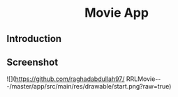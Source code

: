 ﻿<h1 align="center">Movie App</h1>
<p align="center">

## Introduction


## Screenshot
![](https://github.com/raghadabdullah97/
RRLMovie---/master/app/src/main/res/drawable/start.png?raw=true)



























